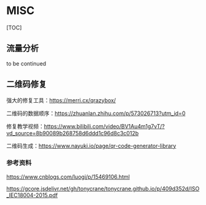 # MISC

[TOC]

## 流量分析

to be continued

## 二维码修复

强大的修复工具：https://merri.cx/qrazybox/

二维码的数据顺序：https://zhuanlan.zhihu.com/p/573026713?utm_id=0

修复教学视频：https://www.bilibili.com/video/BV1Au4m1g7vT/?vd_source=8b90089b268758d6ddd1c96d8c3c012b

二维码生成：https://www.nayuki.io/page/qr-code-generator-library

### 参考资料

https://www.cnblogs.com/luogi/p/15469106.html

https://gcore.jsdelivr.net/gh/tonycrane/tonycrane.github.io/p/409d352d/ISO_IEC18004-2015.pdf